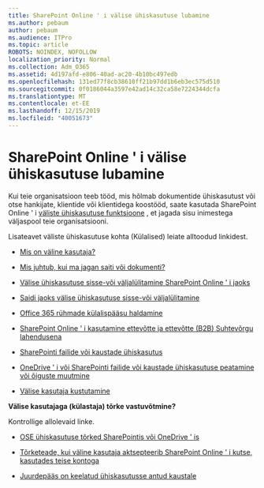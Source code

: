 ```yaml
---
title: SharePoint Online ' i välise ühiskasutuse lubamine
ms.author: pebaum
author: pebaum
ms.audience: ITPro
ms.topic: article
ROBOTS: NOINDEX, NOFOLLOW
localization_priority: Normal
ms.collection: Adm_O365
ms.assetid: 4d197afd-e806-40ad-ac20-4b10bc497edb
ms.openlocfilehash: 131ed77f8cb38610ff21b97dd1b6eb3ec575d510
ms.sourcegitcommit: 0f0186044a3597e42ad14c32ca58e7224344dcfa
ms.translationtype: MT
ms.contentlocale: et-EE
ms.lasthandoff: 12/15/2019
ms.locfileid: "40051673"
---
```

# <a name="enable-external-sharing-in-sharepoint-online"></a>SharePoint Online ' i välise ühiskasutuse lubamine

Kui teie organisatsioon teeb tööd, mis hõlmab dokumentide ühiskasutust või otse hankijate, klientide või klientidega koostööd, saate kasutada SharePoint Online ' i [väliste ühiskasutuse funktsioone](https://docs.microsoft.com/sharepoint/external-sharing-overview) , et jagada sisu inimestega väljaspool teie organisatsiooni.

Lisateavet väliste ühiskasutuse kohta (Külalised) leiate alltoodud linkidest.

- [Mis on väline kasutaja?](https://docs.microsoft.com/sharepoint/external-sharing-overview#what-is-an-external-user)

- [Mis juhtub, kui ma jagan saiti või dokumenti?](https://docs.microsoft.com/sharepoint/external-sharing-overview#what-happens-when-i-share-a-site-or-document)

- [Välise ühiskasutuse sisse-või väljalülitamine SharePoint Online ' i jaoks](https://docs.microsoft.com/sharepoint/turn-external-sharing-on-or-off)

- [Saidi jaoks välise ühiskasutuse sisse-või väljalülitamine](https://docs.microsoft.com/sharepoint/change-external-sharing-site)

- [Office 365 rühmade külalispääsu haldamine](https://docs.microsoft.com/office365/admin/create-groups/manage-guest-access-in-groups?view=o365-worldwide)

- [SharePoint Online ' i kasutamine ettevõtte ja ettevõtte (B2B) Suhtevõrgu lahendusena](https://docs.microsoft.com/sharepoint/create-b2b-extranet)

- [SharePointi failide või kaustade ühiskasutus](https://support.office.com/article/share-sharepoint-files-or-folders-1fe37332-0f9a-4719-970e-d2578da4941c)

- [OneDrive ' i või SharePointi failide või kaustade ühiskasutuse peatamine või õiguste muutmine](https://support.office.com/article/stop-sharing-onedrive-or-sharepoint-files-or-folders-or-change-permissions-0a36470f-d7fe-40a0-bd74-0ac6c1e13323)

- [Välise kasutaja kustutamine](https://docs.microsoft.com/sharepoint/remove-users#delete-a-guest-from-the-microsoft-365-admin-center)

**Välise kasutajaga (külastaja) tõrke vastuvõtmine?**

Kontrollige allolevaid linke. 

- [OSE ühiskasutuse tõrked SharePointis või OneDrive ' is](https://docs.microsoft.com/sharepoint/sharepoint-onedrive-error-message)

- [Tõrketeade, kui väline kasutaja aktsepteerib SharePoint Online ' i kutse, kasutades teise kontoga](https://docs.microsoft.com/sharepoint/support/sharing-and-permissions/error-when-external-user-accepts-an-invitation-by-using-another-account)

- [Juurdepääs on keelatud ühiskasutusse antud kaustale](https://docs.microsoft.com/sharepoint/support/sharing-and-permissions/cannot-access-shared-folder)
